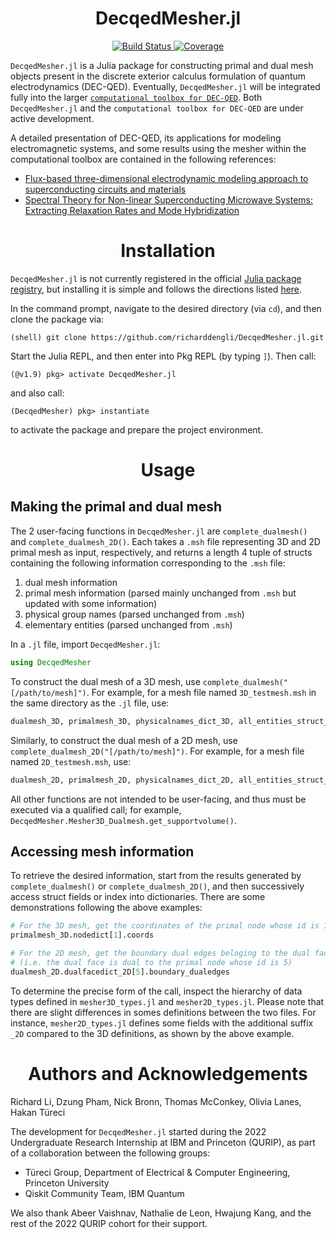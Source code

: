 <h1 align="center"> DecqedMesher.jl </h1>

<p align="center">
   <a href="https://github.com/richarddengli/DecqedMesher/actions/workflows/CI.yml?query=branch%3Amain">
     <img src="https://github.com/richarddengli/DecqedMesher/actions/workflows/CI.yml/badge.svg?branch=main" alt="Build Status" style="vertical-align:top margin:6px 4px">
   </a> 
   <a href="https://codecov.io/gh/richarddengli/DecqedMesher">
     <img src="https://codecov.io/gh/richarddengli/DecqedMesher/branch/main/graph/badge.svg" alt="Coverage" style="vertical-align:top margin:6px 4px">
   </a> 
</p>

``DecqedMesher.jl`` is a Julia package for constructing primal and dual mesh objects present in the discrete exterior calculus formulation of quantum electrodynamics (DEC-QED). Eventually, ``DecqedMesher.jl`` will be integrated fully into the larger [``computational toolbox for DEC-QED``](https://github.com/dnpham23/DEC-QED). Both ``DecqedMesher.jl`` and the ``computational toolbox for DEC-QED`` are under active development.

A detailed presentation of DEC-QED, its applications for modeling electromagnetic systems, and some results using the mesher within the computational toolbox are contained in the following references:
- [Flux-based three-dimensional electrodynamic modeling approach to superconducting circuits and materials](https://journals.aps.org/pra/abstract/10.1103/PhysRevA.107.053704)
- [Spectral Theory for Non-linear Superconducting Microwave Systems: Extracting Relaxation Rates and Mode Hybridization](https://arxiv.org/abs/2309.03435)

<h1 align="center"> Installation </h1>

`DecqedMesher.jl` is not currently registered in the official [Julia package registry](https://github.com/JuliaRegistries/General), but installing it is simple and follows the directions listed [here](https://pkgdocs.julialang.org/v1/environments/#Using-someone-else's-project).

In the command prompt, navigate to the desired directory (via `cd`), and then clone the package via:
```
(shell) git clone https://github.com/richarddengli/DecqedMesher.jl.git
```

Start the Julia REPL, and then enter into Pkg REPL (by typing `]`). Then call:
```
(@v1.9) pkg> activate DecqedMesher.jl
```

and also call:
```
(DecqedMesher) pkg> instantiate
```
to activate the package and prepare the project environment.

<h1 align="center"> Usage </h1>

## Making the primal and dual mesh
The 2 user-facing functions in `DecqedMesher.jl` are `complete_dualmesh()` and `complete_dualmesh_2D()`. Each takes a `.msh` file representing 3D and 2D primal mesh as input, respectively, and returns a length 4 tuple of structs containing the following information corresponding to the `.msh` file:
1. dual mesh information
2. primal mesh information (parsed mainly unchanged from  `.msh` but updated with some information)
3. physical group names (parsed unchanged from  `.msh`)
4. elementary entities (parsed unchanged from  `.msh`)

In a `.jl` file, import `DecqedMesher.jl`:
```julia
using DecqedMesher
```

To construct the dual mesh of a 3D mesh, use `complete_dualmesh("[/path/to/mesh]")`. For example, for a mesh file named `3D_testmesh.msh` in the same directory as the `.jl` file, use:
```julia
dualmesh_3D, primalmesh_3D, physicalnames_dict_3D, all_entities_struct_3D = complete_dualmesh("/3D_testmesh.msh")
```

Similarly, to construct the dual mesh of a 2D mesh, use `complete_dualmesh_2D("[/path/to/mesh]")`. For example, for a mesh file named `2D_testmesh.msh`, use:
```julia
dualmesh_2D, primalmesh_2D, physicalnames_dict_2D, all_entities_struct_2D = complete_dualmesh_2D("/2D_testmesh.msh")
```

All other functions are not intended to be user-facing, and thus must be executed via a qualified call; for example, `DecqedMesher.Mesher3D_Dualmesh.get_supportvolume()`.

## Accessing mesh information
To retrieve the desired information, start from the results generated by `complete_dualmesh()` or `complete_dualmesh_2D()`, and then successively access struct fields or index into dictionaries. There are some demonstrations following the above examples:
```julia
# For the 3D mesh, get the coordinates of the primal node whose id is 1
primalmesh_3D.nodedict[1].coords

# For the 2D mesh, get the boundary dual edges beloging to the dual face whose id is 5 
# (i.e. the dual face is dual to the primal node whose id is 5)
dualmesh_2D.dualfacedict_2D[5].boundary_dualedges
```

To determine the precise form of the call, inspect the hierarchy of data types defined in `mesher3D_types.jl` and `mesher2D_types.jl`. Please note that there are slight differences in somes definitions between the two files. For instance, `mesher2D_types.jl` defines some fields with the additional suffix `_2D` compared to the 3D definitions, as shown by the above example.

<h1 align="center"> Authors and Acknowledgements </h1>

Richard Li, Dzung Pham, Nick Bronn, Thomas McConkey, Olivia Lanes, Hakan Türeci

The development for ``DecqedMesher.jl`` started during the 2022 Undergraduate Research Internship at IBM and Princeton (QURIP), as part of a collaboration between the following groups:
- Türeci Group, Department of Electrical & Computer Engineering, Princeton University
- Qiskit Community Team, IBM Quantum

We also thank Abeer Vaishnav, Nathalie de Leon, Hwajung Kang, and the rest of the 2022 QURIP cohort for their support.
